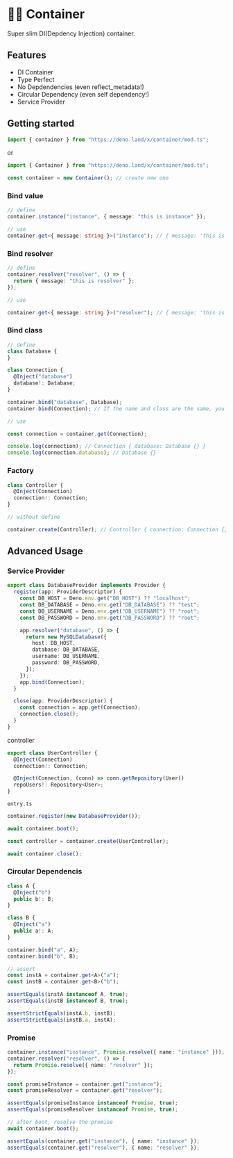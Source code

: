 # 🦕🥞 Container

Super slim DI(Depdency Injection) container.

## Features

- DI Container
- Type Perfect
- No Depdendencies (even reflect_metadata!)
- Circular Dependency (even self dependency!)
- Service Provider

## Getting started

```javascript
import { container } from "https://deno.land/x/container/mod.ts";
```

or

```javascript
import { Container } from "https://deno.land/x/container/mod.ts";

const container = new Container(); // create new one
```

### Bind value

```ts
// define
container.instance("instance", { message: "this is instance" });

// use
container.get<{ message: string }>("instance"); // { message: 'this is instance' }
```

### Bind resolver

```ts
// define
container.resolver("resolver", () => {
  return { message: "this is resolver" };
});

// use

container.get<{ message: string }>("resolver"); // { message: 'this is resolver' }
```

### Bind class

```ts
// define
class Database {
}

class Connection {
  @Inject("database")
  database!: Database;
}

container.bind("database", Database);
container.bind(Connection); // If the name and class are the same, you only need to define the class.

// use

const connection = container.get(Connection);

console.log(connection); // Connection { database: Database {} }
console.log(connection.database); // Database {}
```

### Factory

```ts
class Controller {
  @Inject(Connection)
  connection!: Connection;
}

// without define

container.create(Controller); // Controller { connection: Connection {} }
```

## Advanced Usage

### Service Provider

```ts
export class DatabaseProvider implements Provider {
  register(app: ProviderDescriptor) {
    const DB_HOST = Deno.env.get("DB_HOST") ?? "localhost";
    const DB_DATABASE = Deno.env.get("DB_DATABASE") ?? "test";
    const DB_USERNAME = Deno.env.get("DB_USERNAME") ?? "root";
    const DB_PASSWORD = Deno.env.get("DB_PASSWORD") ?? "root";

    app.resolver("database", () => {
      return new MySQLDatabase({
        host: DB_HOST,
        database: DB_DATABASE,
        username: DB_USERNAME,
        password: DB_PASSWORD,
      });
    });
    app.bind(Connection);
  }

  close(app: ProviderDescriptor) {
    const connection = app.get(Connection);
    connection.close();
  }
}
```

controller

```ts
export class UserController {
  @Inject(Connection)
  connection!: Connection;

  @Inject(Connection, (conn) => conn.getRepository(User))
  repoUsers!: Repository<User>;
}
```

`entry.ts`

```ts
container.register(new DatabaseProvider());

await container.boot();

const controller = container.create(UserController);

await container.close();
```

### Circular Dependencis

```ts
class A {
  @Inject("b")
  public b!: B;
}

class B {
  @Inject("a")
  public a!: A;
}

container.bind("a", A);
container.bind("b", B);

// assert
const instA = container.get<A>("a");
const instB = container.get<B>("b");

assertEquals(instA instanceof A, true);
assertEquals(instB instanceof B, true);

assertStrictEquals(instA.b, instB);
assertStrictEquals(instB.a, instA);
```

### Promise

```ts
container.instance("instance", Promise.resolve({ name: "instance" }));
container.resolver("resolver", () => {
  return Promise.resolve({ name: "resolver" });
});

const promiseInstance = container.get("instance");
const promiseResolver = container.get("resolver");

assertEquals(promiseInstance instanceof Promise, true);
assertEquals(promiseResolver instanceof Promise, true);

// after boot, resolve the promise
await container.boot();

assertEquals(container.get("instance"), { name: "instance" });
assertEquals(container.get("resolver"), { name: "resolver" });
```
